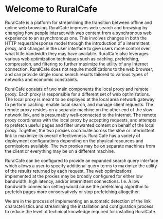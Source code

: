 # Welcome to RuralCafe #

RuralCafe is a platform for streamlining the transition between offline and online web browsing. RuralCafe improves web search and browsing by changing how people interact with web content from a synchronous web experience to an asynchronous one. This involves changes in both the HTTP request/response model through the introduction of a intermittent proxy, and changes in the user interface to give users more control over what little bandwidth they may have available. RuralCafe also leverages various web optimization techniques such as caching, prefetching, compression, and filtering to further maximize the utility of any Internet connection. RuralCafe does not require modifications to the web browser, and can provide single round search results tailored to various types of networks and economic constraints.

RuralCafe consists of two main components the local proxy and remote proxy. Each proxy is responsible for a different set of web optimizations. The local proxy is meant to be deployed at the local area network gateway to perform caching, enable local search, and manage client requests. The remote proxy resides on a separate machine on the other end of the slow network link, and is presumably well-connected to the Internet. The remote proxy coordinates with the local proxy by accepting requests, and attempts to prefetch useful pages and filter unwanted content on behalf of the local proxy. Together, the two proxies coordinate across the slow or intermittent link to maximize its overall effectiveness. RuralCafe has a variety of deployment configurations depending on the physical resources and permissions available. The two proxies may be on separate machines from the client or everything may be on a different machine.

RuralCafe can be configured to provide an expanded search query interface which allows a user to specify additional query terms to maximize the utility of the results returned by each request. The web optimizations implemented at the proxies may be broadly configured for either low bandwidth, high latency, and/or intermittent connections. I.e. A low bandwidth connection setting would cause the prefetching algorithm to prefetch pages more conservatively or stop prefetching altogether.

We are in the process of implementing an automatic detection of the link characteristics and streamlining the installation and configuration process to reduce the level of technical knowledge required for installing RuralCafe.